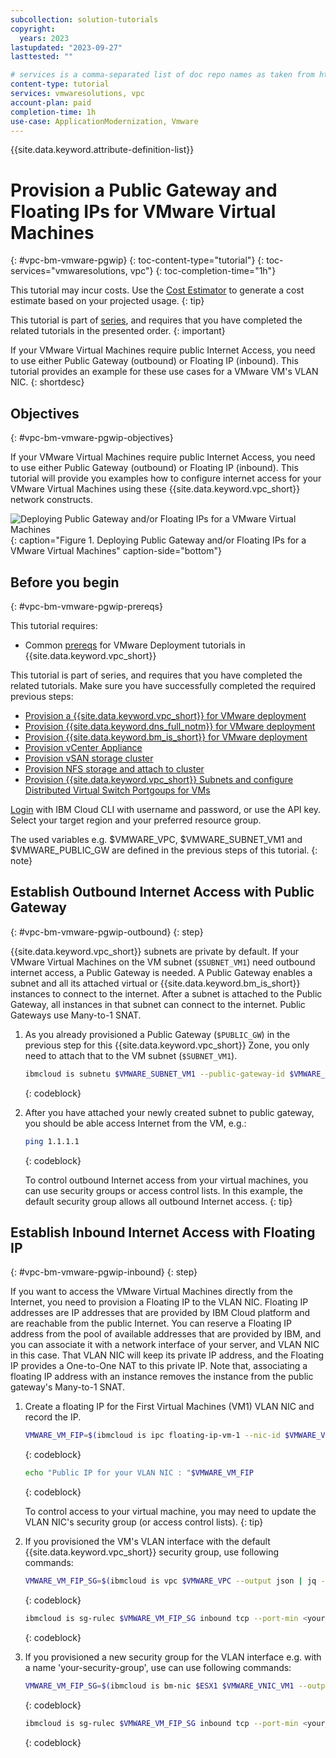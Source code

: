 ```yaml
---
subcollection: solution-tutorials
copyright:
  years: 2023
lastupdated: "2023-09-27"
lasttested: ""

# services is a comma-separated list of doc repo names as taken from https://github.ibm.com/cloud-docs/
content-type: tutorial
services: vmwaresolutions, vpc
account-plan: paid
completion-time: 1h
use-case: ApplicationModernization, Vmware
---
```

{{site.data.keyword.attribute-definition-list}}

# Provision a Public Gateway and Floating IPs for VMware Virtual Machines
{: #vpc-bm-vmware-pgwip}
{: toc-content-type="tutorial"}
{: toc-services="vmwaresolutions, vpc"}
{: toc-completion-time="1h"}

This tutorial may incur costs. Use the [Cost Estimator](/estimator/review) to generate a cost estimate based on your projected usage.
{: tip}



This tutorial is part of [series](/docs/solution-tutorials?topic=solution-tutorials-vpc-bm-vmware#vpc-bm-vmware-objectives), and requires that you have completed the related tutorials in the presented order.
{: important}

If your VMware Virtual Machines require public Internet Access, you need to use either Public Gateway (outbound) or Floating IP (inbound). This tutorial provides an example for these use cases for a VMware VM's VLAN NIC.
{: shortdesc}

## Objectives
{: #vpc-bm-vmware-pgwip-objectives}

If your VMware Virtual Machines require public Internet Access, you need to use either Public Gateway (outbound) or Floating IP (inbound). This tutorial will provide you examples how to configure internet access for your VMware Virtual Machines using these {{site.data.keyword.vpc_short}} network constructs.

![Deploying Public Gateway and/or Floating IPs for a VMware Virtual Machines](images/solution63-ryo-vmware-on-vpc/Self-Managed-Simple-20210813v1-Non-NSX-based-VMs-pgw.svg "Deploying Public Gateway and/or Floating IPs for a VMware Virtual Machines"){: caption="Figure 1. Deploying Public Gateway and/or Floating IPs for a VMware Virtual Machines" caption-side="bottom"}


## Before you begin
{: #vpc-bm-vmware-pgwip-prereqs}

This tutorial requires:

* Common [prereqs](/docs/solution-tutorials?topic=solution-tutorials-vpc-bm-vmware#vpc-bm-vmware-prereqs) for VMware Deployment tutorials in {{site.data.keyword.vpc_short}}

This tutorial is part of series, and requires that you have completed the related tutorials. Make sure you have successfully completed the required previous steps:

* [Provision a {{site.data.keyword.vpc_short}} for VMware deployment](/docs/solution-tutorials?topic=solution-tutorials-vpc-bm-vmware-vpc#vpc-bm-vmware-vpc)
* [Provision {{site.data.keyword.dns_full_notm}} for VMware deployment](/docs/solution-tutorials?topic=solution-tutorials-vpc-bm-vmware-dns#vpc-bm-vmware-dns)
* [Provision {{site.data.keyword.bm_is_short}} for VMware deployment](/docs/solution-tutorials?topic=solution-tutorials-vpc-bm-vmware-bms#vpc-bm-vmware-bms)
* [Provision vCenter Appliance](/docs/solution-tutorials?topic=solution-tutorials-vpc-bm-vmware-vcenter#vpc-bm-vmware-vcenter)
* [Provision vSAN storage cluster](/docs/solution-tutorials?topic=solution-tutorials-vpc-bm-vmware-vsan#vpc-bm-vmware-vsan)
* [Provision NFS storage and attach to cluster](/docs/solution-tutorials?topic=solution-tutorials-vpc-bm-vmware-nfs#vpc-bm-vmware-nfs)
* [Provision {{site.data.keyword.vpc_short}} Subnets and configure Distributed Virtual Switch Portgoups for VMs](/docs/solution-tutorials?topic=solution-tutorials-vpc-bm-vmware-newvm#vpc-bm-vmware-newvm)

[Login](/docs/cli?topic=cli-getting-started) with IBM Cloud CLI with username and password, or use the API key. Select your target region and your preferred resource group.

The used variables e.g. $VMWARE_VPC, $VMWARE_SUBNET_VM1 and $VMWARE_PUBLIC_GW are defined in the previous steps of this tutorial.
{: note}

## Establish Outbound Internet Access with Public Gateway
{: #vpc-bm-vmware-pgwip-outbound}
{: step}

{{site.data.keyword.vpc_short}} subnets are private by default. If your VMware Virtual Machines on the VM subnet (`$SUBNET_VM1`) need outbound internet access, a Public Gateway is needed. A Public Gateway enables a subnet and all its attached virtual or {{site.data.keyword.bm_is_short}} instances to connect to the internet. After a subnet is attached to the Public Gateway, all instances in that subnet can connect to the internet. Public Gateways use Many-to-1 SNAT.

1. As you already provisioned a Public Gateway (`$PUBLIC_GW`) in the previous step for this {{site.data.keyword.vpc_short}} Zone, you only need to attach that to the VM subnet (`$SUBNET_VM1`).

   ```sh
   ibmcloud is subnetu $VMWARE_SUBNET_VM1 --public-gateway-id $VMWARE_PUBLIC_GW
   ```
   {: codeblock}

2. After you have attached your newly created subnet to public gateway, you should be able access Internet from the VM, e.g.:

   ```sh
   ping 1.1.1.1
   ```
   {: codeblock}

   To control outbound Internet access from your virtual machines, you can use security groups or access control lists. In this example, the default security group allows all outbound Internet access.
   {: tip}


## Establish Inbound Internet Access with Floating IP
{: #vpc-bm-vmware-pgwip-inbound}
{: step}

If you want to access the VMware Virtual Machines directly from the Internet, you need to provision a Floating IP to the VLAN NIC. Floating IP addresses are IP addresses that are provided by IBM Cloud platform and are reachable from the public Internet. You can reserve a Floating IP address from the pool of available addresses that are provided by IBM, and you can associate it with a network interface of your server, and VLAN NIC in this case. That VLAN NIC will keep its private IP address, and the Floating IP provides a One-to-One NAT to this private IP. Note that, associating a floating IP address with an instance removes the instance from the public gateway's Many-to-1 SNAT.

1. Create a floating IP for the First Virtual Machines (VM1) VLAN NIC and record the IP.

   ```sh
   VMWARE_VM_FIP=$(ibmcloud is ipc floating-ip-vm-1 --nic-id $VMWARE_VNIC_VM1 --output json | jq -r .address)
   ```
   {: codeblock}
   
   ```sh
   echo "Public IP for your VLAN NIC : "$VMWARE_VM_FIP
   ```
   {: codeblock}

   To control access to your virtual machine, you may need to update the VLAN NIC's security group (or access control lists).
   {: tip}

2. If you provisioned the VM's VLAN interface with the default {{site.data.keyword.vpc_short}} security group, use following commands:

   ```sh
   VMWARE_VM_FIP_SG=$(ibmcloud is vpc $VMWARE_VPC --output json | jq -r .default_security_group.id)
   ```
   {: codeblock}
   
   ```sh
   ibmcloud is sg-rulec $VMWARE_VM_FIP_SG inbound tcp --port-min <your_port_number> --port-max <your_port_number> --remote <add_your_IP_here>
   ```
   {: codeblock}

3. If you provisioned a new security group for the VLAN interface e.g. with a name 'your-security-group', use can use following commands:

   ```sh
   VMWARE_VM_FIP_SG=$(ibmcloud is bm-nic $ESX1 $VMWARE_VNIC_VM1 --output json | jq -r '.security_groups[] | select(.name == "your-security-group")'.id)
   ```
   {: codeblock}
   
   ```sh
   ibmcloud is sg-rulec $VMWARE_VM_FIP_SG inbound tcp --port-min <your_port_number> --port-max <your_port_number> --remote <add_your_IP_here>
   ```
   {: codeblock}
